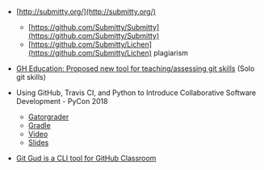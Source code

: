 
* [http://submitty.org/](http://submitty.org/)
    - [https://github.com/Submitty/Submitty](https://github.com/Submitty/Submitty)
    - [https://github.com/Submitty/Lichen](https://github.com/Submitty/Lichen) plagiarism
* [GH Education: Proposed new tool for teaching/assessing git skills](https://education.github.community/t/proposed-new-tool-for-teaching-assessing-git-skills/31458) (Solo git skills)

* Using GitHub, Travis CI, and Python to Introduce Collaborative Software Development - PyCon 2018
    - [Gatorgrader](https://github.com/gkapfham/gatorgrader)
    - [Gradle](https://github.com/gradle/)
    - [Video](https://youtu.be/cxTXJ3N91s0)
    - [Slides](https://www.gregorykapfhammer.com/download/research/presentations/key/Kapfhammer2018-presentation.pdf)

* [Git Gud is a CLI tool for GitHub Classroom](https://github.com/NikolaiMagnussen/Git-Gud-tool)
